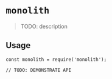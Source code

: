# `monolith`

> TODO: description

## Usage

```
const monolith = require('monolith');

// TODO: DEMONSTRATE API
```

